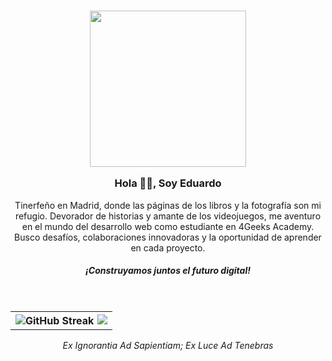 <h3 align="center">
<img  src="https://media4.giphy.com/media/dbtDDSvWErdf2/giphy.gif"  width="250" />


 Hola 🧟‍♂️, Soy Eduardo</h3>


<div align='center'>
<p  align="center" style="max-width: 330 px">Tinerfeño en Madrid, donde las páginas de los libros y la fotografía son mi refugio. Devorador de historias y amante de los videojuegos, me aventuro en el mundo del desarrollo web como estudiante en 4Geeks Academy.
Busco desafíos, colaboraciones innovadoras y la oportunidad de aprender en cada proyecto.</p>

<h5  align="center">¡Construyamos juntos el futuro digital!</h5>
</div>
</br>
<table align='center'>
<tr>
<th align='center'>
<img align="left" src="https://github-readme-streak-stats.herokuapp.com?user=EduardoHernandezGuzman&theme=transparent&hide_border=true&locale=es&date_format=j%20M%5B%20Y%5D&card_width=400" alt="GitHub Streak" />

<img align="right" src="https://github-readme-stats.vercel.app/api/top-langs/?username=EduardoHernandezGuzman&exclude_repo=github-readme-stats,anuraghazra.github.io" />
</th>
</tr>  
</table>  


<div align='center'>
<p><i>Ex Ignorantia Ad Sapientiam; Ex Luce Ad Tenebras</i></p>
</div>
 


